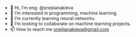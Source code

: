 - 👋 Hi, I’m eng. @snejiianakieva
- 👀 I’m interested in programming, machine learning.
- 🌱 I’m currently learning neural networks.
- 💞️ I’m looking to collaborate on machine learning projects.
- 📫 How to reach me snejiianakieva@gmail.com

<!---
snejiianakieva/snejiianakieva is a ✨ special ✨ repository because its `README.md` (this file) appears on your GitHub profile.
You can click the Preview link to take a look at your changes.
--->
